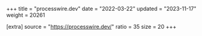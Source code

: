 +++
title = "processwire.dev"
date = "2022-03-22"
updated = "2023-11-17"
weight = 20261

[extra]
source = "https://processwire.dev/"
ratio = 35
size = 20
+++
